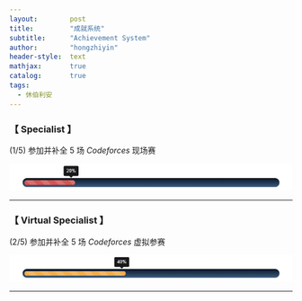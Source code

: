 ```yaml
---
layout:        post
title:         "成就系统"
subtitle:      "Achievement System"
author:        "hongzhiyin"
header-style:  text
mathjax:       true
catalog:       true
tags:
  - 休伯利安
---
```




### 【 Specialist 】

(1/5) 参加并补全 $5$ 场 $Codeforces$ 现场赛

![](/img/process/process-20.jpg)



---



### 【 Virtual Specialist 】

(2/5) 参加并补全 $5$ 场 $Codeforces$ 虚拟参赛

![](/img/process/process-40.jpg)



---



